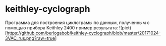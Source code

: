 # keithley-cyclograph
Программа для построения циклограмы по данным, полученным с помощью прибора Keithley 2400
пример результата:
!(pict)[https://github.com/berlogabob/keithley-cyclograph/blob/master/20171024-3VAC_rus.png?raw=true]

